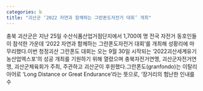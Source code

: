```yaml
---
categories: b
title: "괴산군 ‘2022 자연과 함께하는 그란폰도자전거 대회’ 개최"
---
```

충북 괴산군은 지난 25일 수산식품산업거점단지에서 1,700여 명 전국 자전거 동호인들이 참석한 가운데 ‘2022 자연과 함께하는 그란폰도자전거 대회’를 개최해 성황리에 마무리했다.이번 청정괴산 그란폰도 대회는 오는 9월 30일 시작되는 ‘2022괴산세계유기농산업엑스포’의 성공 개최를 기원하기 위해 열렸으며 충북자전거연맹, 괴산군자전거연맹, 괴산군체육회가 주최, 주관하고 괴산군이 후원했다.그란폰도(granfondo)는 이탈리아어로 ‘Long Distance or Great Endurance’라는 뜻으로, ‘장거리의 험난한 인내를 수